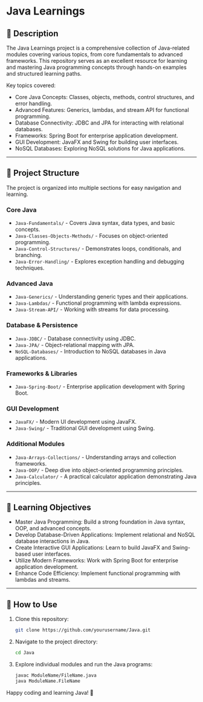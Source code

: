 # Java Learnings

## 📘 Description
The Java Learnings project is a comprehensive collection of Java-related modules covering various topics, from core fundamentals to advanced frameworks. This repository serves as an excellent resource for learning and mastering Java programming concepts through hands-on examples and structured learning paths.

Key topics covered:

- Core Java Concepts: Classes, objects, methods, control structures, and error handling.
- Advanced Features: Generics, lambdas, and stream API for functional programming.
- Database Connectivity: JDBC and JPA for interacting with relational databases.
- Frameworks: Spring Boot for enterprise application development.
- GUI Development: JavaFX and Swing for building user interfaces.
- NoSQL Databases: Exploring NoSQL solutions for Java applications.

---

## 📂 Project Structure
The project is organized into multiple sections for easy navigation and learning.

### Core Java
- `Java-Fundamentals/` - Covers Java syntax, data types, and basic concepts.
- `Java-Classes-Objects-Methods/` - Focuses on object-oriented programming.
- `Java-Control-Structures/` - Demonstrates loops, conditionals, and branching.
- `Java-Error-Handling/` - Explores exception handling and debugging techniques.

### Advanced Java
- `Java-Generics/` - Understanding generic types and their applications.
- `Java-Lambdas/` - Functional programming with lambda expressions.
- `Java-Stream-API/` - Working with streams for data processing.

### Database & Persistence
- `Java-JDBC/` - Database connectivity using JDBC.
- `Java-JPA/` - Object-relational mapping with JPA.
- `NoSQL-Databases/` - Introduction to NoSQL databases in Java applications.

### Frameworks & Libraries
- `Java-Spring-Boot/` - Enterprise application development with Spring Boot.

### GUI Development
- `JavaFX/` - Modern UI development using JavaFX.
- `Java-Swing/` - Traditional GUI development using Swing.

### Additional Modules
- `Java-Arrays-Collections/` - Understanding arrays and collection frameworks.
- `Java-OOP/` - Deep dive into object-oriented programming principles.
- `Java-Calculator/` - A practical calculator application demonstrating Java principles.

---

## 🎯 Learning Objectives
- Master Java Programming: Build a strong foundation in Java syntax, OOP, and advanced concepts.
- Develop Database-Driven Applications: Implement relational and NoSQL database interactions in Java.
- Create Interactive GUI Applications: Learn to build JavaFX and Swing-based user interfaces.
- Utilize Modern Frameworks: Work with Spring Boot for enterprise application development.
- Enhance Code Efficiency: Implement functional programming with lambdas and streams.

---

## 🚀 How to Use
1. Clone this repository:
   ```sh
   git clone https://github.com/yourusername/Java.git
   ```
2. Navigate to the project directory:
   ```sh
   cd Java
   ```
3. Explore individual modules and run the Java programs:
   ```sh
   javac ModuleName/FileName.java
   java ModuleName.FileName
   ```

Happy coding and learning Java! 🚀
